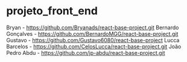 # projeto_front_end

Bryan - https://github.com/Bryanads/react-base-project.git
Bernardo Gonçalves - https://github.com/BernardoMGG/react-base-project.git
Gustavo - https://github.com/Gustavo6080/react-base-project
Lucca Barcelos - https://github.com/CelosLucca/react-base-project.git
João Pedro Abdu - https://github.com/jp-abdu/react-base-project.git
